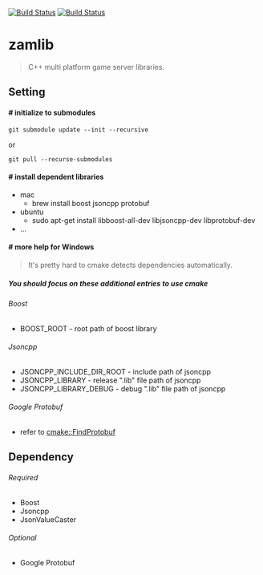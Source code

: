 [![Build Status](https://travis-ci.org/yangga/zamlib.svg?branch=master)](https://travis-ci.org/yangga/zamlib)
[![Build Status](https://ci.appveyor.com/api/projects/status/github/yangga/zamlib?svg=true)](https://ci.appveyor.com/project/yangga/zamlib)

zamlib
======
> C++ multi platform game server libraries. 

Setting
-------
#### # initialize to submodules
    git submodule update --init --recursive

or

    git pull --recurse-submodules

#### # install dependent libraries
* mac
  * brew install boost jsoncpp protobuf
* ubuntu
  * sudo apt-get install libboost-all-dev libjsoncpp-dev libprotobuf-dev
* ...

#### # more help for Windows
> It's pretty hard to cmake detects dependencies automatically.
##### You should focus on these additional entries to use cmake
###### Boost
* BOOST_ROOT - root path of boost library
###### Jsoncpp
* JSONCPP_INCLUDE_DIR_ROOT - include path of jsoncpp
* JSONCPP_LIBRARY - release ".lib" file path of jsoncpp
* JSONCPP_LIBRARY_DEBUG - debug ".lib" file path of jsoncpp 
###### Google Protobuf
* refer to <a href="https://cmake.org/cmake/help/v3.2/module/FindProtobuf.html">cmake::FindProtobuf</a>

Dependency
-------
###### Required
* Boost
* Jsoncpp
* JsonValueCaster
###### Optional
* Google Protobuf
